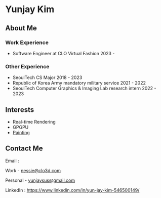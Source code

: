 # Yunjay Kim

## About Me
### Work Experience
- Software Engineer at CLO Virtual Fashion 2023 -
### Other Experience
- SeoulTech CS Major 2018 - 2023  
- Republic of Korea Army mandatory military service 2021 - 2022  
- SeoulTech Computer Graphics & Imaging Lab research intern 2022 - 2023

## Interests
- Real-time Rendering
- GPGPU
- [Painting](markdowns/paintingsByYJ.md)   

## Contact Me
Email : 

Work - nessie@clo3d.com

Personal - yunjaysus@gmail.com

LinkedIn : https://www.linkedin.com/in/yun-jay-kim-546500149/

<!--
-->

